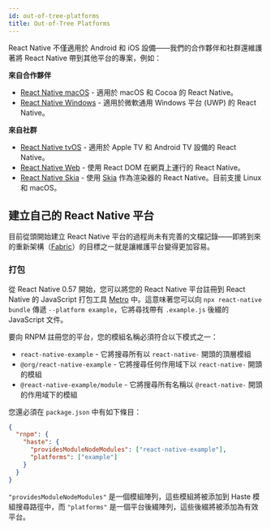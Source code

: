 ```yaml
---
id: out-of-tree-platforms
title: Out-of-Tree Platforms
---
```


React Native 不僅適用於 Android 和 iOS 設備——我們的合作夥伴和社群還維護著將 React Native 帶到其他平台的專案，例如：

**來自合作夥伴**

- [React Native macOS](https://github.com/microsoft/react-native-macos) - 適用於 macOS 和 Cocoa 的 React Native。
- [React Native Windows](https://github.com/microsoft/react-native-windows) - 適用於微軟通用 Windows 平台 (UWP) 的 React Native。

**來自社群**

- [React Native tvOS](https://github.com/react-native-tvos/react-native-tvos) - 適用於 Apple TV 和 Android TV 設備的 React Native。
- [React Native Web](https://github.com/necolas/react-native-web) - 使用 React DOM 在網頁上運行的 React Native。
- [React Native Skia](https://github.com/react-native-skia/react-native-skia) - 使用 [Skia](https://skia.org/) 作為渲染器的 React Native。目前支援 Linux 和 macOS。

## 建立自己的 React Native 平台

目前從頭開始建立 React Native 平台的過程尚未有完善的文檔記錄——即將到來的重新架構（[Fabric](/blog/2018/06/14/state-of-react-native-2018)）的目標之一就是讓維護平台變得更加容易。

### 打包

從 React Native 0.57 開始，您可以將您的 React Native 平台註冊到 React Native 的 JavaScript 打包工具 [Metro](https://metrobundler.dev/) 中。這意味著您可以向 `npx react-native bundle` 傳遞 `--platform example`，它將尋找帶有 `.example.js` 後綴的 JavaScript 文件。

要向 RNPM 註冊您的平台，您的模組名稱必須符合以下模式之一：

- `react-native-example` - 它將搜尋所有以 `react-native-` 開頭的頂層模組
- `@org/react-native-example` - 它將搜尋任何作用域下以 `react-native-` 開頭的模組
- `@react-native-example/module` - 它將搜尋所有名稱以 `@react-native-` 開頭的作用域下的模組

您還必須在 `package.json` 中有如下條目：

```json
{
  "rnpm": {
    "haste": {
      "providesModuleNodeModules": ["react-native-example"],
      "platforms": ["example"]
    }
  }
}
```

`"providesModuleNodeModules"` 是一個模組陣列，這些模組將被添加到 Haste 模組搜尋路徑中，而 `"platforms"` 是一個平台後綴陣列，這些後綴將被添加為有效平台。
